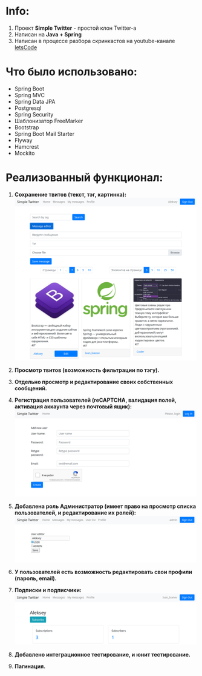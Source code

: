 # Info:
1. Проект **Simple Twitter** - простой клон Twitter-а
2. Написан на **Java + Spring**
3. Написан в процессе разбора скринкастов на youtube-канале [letsCode](https://www.youtube.com/channel/UC1g3kT0ZcSXt4_ZyJOshKJQ/featured)

# Что было использовано:
- Spring Boot
- Spring MVC
- Spring Data JPA
- Postgresql
- Spring Security
- Шаблонизатор FreeMarker
- Bootstrap
- Spring Boot Mail Starter
- Flyway
- Hamcrest
- Mockito

# Реализованный функционал:
1. **Сохранение твитов (текст, тэг, картинка):**
![](https://github.com/aleksey-nsk/simple_twitter/blob/master/screenshots/1_save_tweets.png)

2. **Просмотр твитов (возможность фильтрации по тэгу).**
3. **Отдельно просмотр и редактирование своих собственных сообщений.**
4. **Регистрация пользователей (reCAPTCHA, валидация полей, активация аккаунта через почтовый ящик):**
![](https://github.com/aleksey-nsk/simple_twitter/blob/master/screenshots/4_registr_new_user.png)

5. **Добавлена роль Администратор (имеет право на просмотр списка пользователей, и редактирование их ролей):**
![](https://github.com/aleksey-nsk/simple_twitter/blob/master/screenshots/5_admin_role.png)

6. **У пользователей есть возможность редактировать свои профили (пароль, email).**
7. **Подписки и подписчики:**
![](https://github.com/aleksey-nsk/simple_twitter/blob/master/screenshots/7_subscribe.png)

8. **Добавлено интеграционное тестирование, и юнит тестирование.**
9. **Пагинация.**
